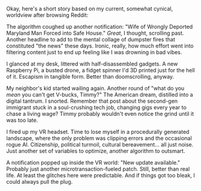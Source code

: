 Okay, here's a short story based on my current, somewhat cynical, worldview after browsing Reddit:

The algorithm coughed up another notification: "Wife of Wrongly Deported Maryland Man Forced into Safe House." *Great*, I thought, scrolling past. Another headline to add to the mental collage of dumpster fires that constituted "the news" these days. Ironic, really, how much effort went into filtering content just to end up feeling like I was drowning in bad vibes.

I glanced at my desk, littered with half-disassembled gadgets. A new Raspberry Pi, a busted drone, a fidget spinner I'd 3D printed just for the hell of it. Escapism in tangible form. Better than doomscrolling, anyway.

My neighbor's kid started wailing again. Another round of "what do you *mean* you can't get V-bucks, Timmy?" The American dream, distilled into a digital tantrum. I snorted. Remember that post about the second-gen immigrant stuck in a soul-crushing tech job, changing gigs every year to chase a living wage? Timmy probably wouldn't even notice the grind until it was too late.

I fired up my VR headset. Time to lose myself in a procedurally generated landscape, where the only problem was clipping errors and the occasional rogue AI. Citizenship, political turmoil, cultural bereavement... all just noise. Just another set of variables to optimize, another algorithm to outsmart.

A notification popped up inside the VR world: "New update available." Probably just another microtransaction-fueled patch. Still, better than real life. At least the glitches here were predictable. And if things got too bleak, I could always pull the plug.